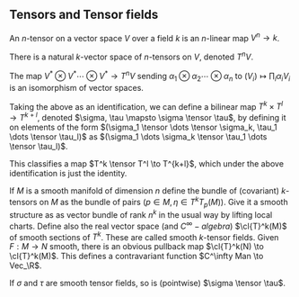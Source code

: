 Tensors and Tensor fields
-------------------------

An $n$-tensor on a vector space $V$ over a field $k$ is an $n$-linear
map $V^n \to k$.

There is a natural $k$-vector space of $n$-tensors on $V$, denoted
$T^nV$.

The map $V^* \otimes V^* \cdots \otimes V^* \to T^nV$ sending
$\alpha_1 \otimes \alpha_2 \cdots \otimes \alpha_n$ to
$(V_i) \mapsto \prod_i\alpha_iV_i$ is an isomorphism of vector spaces.

Taking the above as an identification, we can define a bilinear map
$T^k \times T^l \to T^{k+l}$, denoted
$\sigma, \tau \mapsto \sigma \tensor \tau$, by defining it on elements
of the form
$(\sigma_1 \tensor \dots \tensor \sigma_k, \tau_1 \dots \tensor \tau_l)$
as $(\sigma_1 \dots \sigma_k \tensor \tau_1 \dots \tensor \tau_l)$.

This classifies a map $T^k \tensor T^l \to T^{k+l}$, which under the
above identification is just the identity.

If $M$ is a smooth manifold of dimension $n$ define the bundle of
(covariant) $k$-tensors on $M$ as the bundle of pairs
$(p\in M, \eta \in T^kT_p(M))$. Give it a smooth structure as as vector
bundle of rank $n^k$ in the usual way by lifting local charts. Define
also the real vector space (and $C^\infty-algebra$) $\cl{T}^k(M)$ of
smooth sections of $T^k$. These are called smooth $k$-tensor fields.
Given $F: M \to N$ smooth, there is an obvious pullback map
$\cl{T}^k(N) \to \cl{T}^k(M)$. This defines a contravariant function
$C^\infty Man \to Vec_\R$.

If $\sigma$ and $\tau$ are smooth tensor fields, so is (pointwise)
$\sigma \tensor \tau$.
